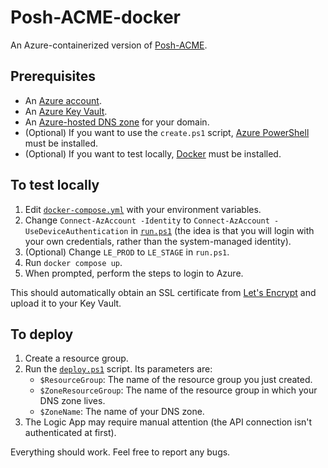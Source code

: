 # Posh-ACME-docker

An Azure-containerized version of [Posh-ACME](https://github.com/rmbolger/Posh-ACME).

## Prerequisites

- An [Azure account](https://azure.microsoft.com/).
- An [Azure Key Vault](https://azure.microsoft.com/en-us/services/key-vault/).
- An [Azure-hosted DNS zone](https://azure.microsoft.com/en-us/services/dns/) for your domain.
- (Optional) If you want to use the `create.ps1` script, [Azure PowerShell](https://docs.microsoft.com/en-us/powershell/azure/get-started-azureps) must be installed.
- (Optional) If you want to test locally, [Docker](https://www.docker.com/) must be installed.

## To test locally

1. Edit [`docker-compose.yml`](./Image/docker-compose.yml) with your environment variables.
2. Change `Connect-AzAccount -Identity` to `Connect-AzAccount -UseDeviceAuthentication` in [`run.ps1`](./Image/run.ps1) (the idea is that you will login with your own credentials, rather than the system-managed identity).
3. (Optional) Change `LE_PROD` to `LE_STAGE` in `run.ps1`.
4. Run `docker compose up`.
5. When prompted, perform the steps to login to Azure.

This should automatically obtain an SSL certificate from [Let's Encrypt](https://letsencrypt.org/) and upload it to your Key Vault.

## To deploy

1. Create a resource group.
2. Run the [`deploy.ps1`](./Deploy/deploy.ps1) script. Its parameters are:
   - `$ResourceGroup`: The name of the resource group you just created.
   - `$ZoneResourceGroup`: The name of the resource group in which your DNS zone lives.
   - `$ZoneName`: The name of your DNS zone.
3. The Logic App may require manual attention (the API connection isn't authenticated at first).

Everything should work. Feel free to report any bugs.
